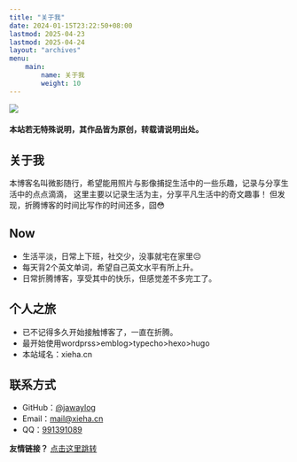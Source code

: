 ```yaml
---
title: "关于我"
date: 2024-01-15T23:22:50+08:00
lastmod: 2025-04-23
lastmod: 2025-04-24
layout: "archives"
menu:
    main:
        name: 关于我
        weight: 10
---
```


![](https://img.xieha.cn/i/2024/12/09/6755eef805c87.jpg)

 #### 本站若无特殊说明，其作品皆为原创，转载请说明出处。

## 关于我

本博客名叫微影随行，希望能用照片与影像捕捉生活中的一些乐趣，记录与分享生活中的点点滴滴，
这里主要以记录生活为主，分享平凡生活中的奇文趣事！
但发现，折腾博客的时间比写作的时间还多，囧😳

## Now

- 生活平淡，日常上下班，社交少，没事就宅在家里😔
- 每天背2个英文单词，希望自己英文水平有所上升。
- 日常折腾博客，享受其中的快乐，但感觉差不多完工了。

## 个人之旅

- 已不记得多久开始接触博客了，一直在折腾。
- 最开始使用wordprss>emblog>typecho>hexo>hugo
- 本站域名：xieha.cn

## 联系方式

- GitHub：[@jawaylog](https://github.com/jawaylog)
- Email：[mail@xieha.cn](https://xieha.cn)
- QQ：[991391089]()



**友情链接？** [点击这里跳转](/page/friends/)
